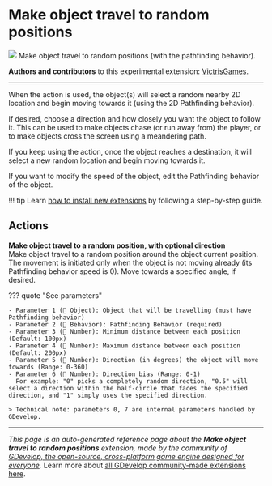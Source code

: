 # Make object travel to random positions

<img src="https://resources.gdevelop-app.com/assets/Icons/axis-arrow.svg" class="extension-icon"></img>
Make object travel to random positions (with the pathfinding behavior).

**Authors and contributors** to this experimental extension: [VictrisGames](https://gd.games/VictrisGames).

---

When the action is used, the object(s) will select a random nearby 2D location and begin moving towards it (using the 2D Pathfinding behavior). 

If desired, choose a direction and how closely you want the object to follow it.  This can be used to make objects chase (or run away from) the player, or to make objects cross the screen using a meandering path.

If you keep using the action, once the object reaches a destination, it will select a new random location and begin moving towards it.

If you want to modify the speed of the object, edit the Pathfinding behavior of the object.

!!! tip
    Learn [how to install new extensions](/gdevelop5/extensions/search) by following a step-by-step guide.

## Actions

**Make object travel to a random position, with optional direction**  
Make object travel to a random position around the object current position. The movement is initiated only when the object is not moving already (its Pathfinding behavior speed is 0).  Move towards a specified angle, if desired.

??? quote "See parameters"

    - Parameter 1 (👾 Object): Object that will be travelling (must have Pathfinding behavior)
    - Parameter 2 (🧩 Behavior): Pathfinding Behavior (required)
    - Parameter 3 (🔢 Number): Minimum distance between each position (Default: 100px)
    - Parameter 4 (🔢 Number): Maximum distance between each position (Default: 200px)
    - Parameter 5 (🔢 Number): Direction (in degrees) the object will move towards (Range: 0-360)
    - Parameter 6 (🔢 Number): Direction bias (Range: 0-1) 
      For example: "0" picks a completely random direction, "0.5" will select a direction within the half-circle that faces the specified direction, and "1" simply uses the specified direction.

    > Technical note: parameters 0, 7 are internal parameters handled by GDevelop.




---

*This page is an auto-generated reference page about the **Make object travel to random positions** extension, made by the community of [GDevelop, the open-source, cross-platform game engine designed for everyone](https://gdevelop.io/).* Learn more about [all GDevelop community-made extensions here](/gdevelop5/extensions).